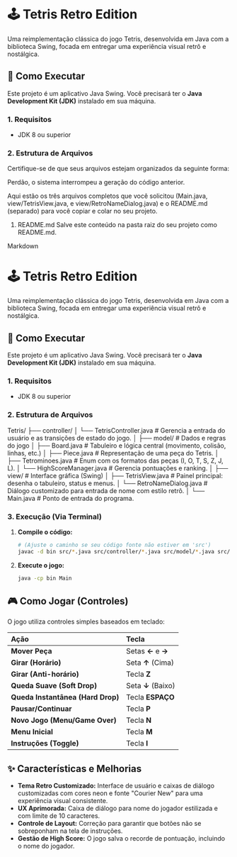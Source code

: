 # 🕹️ Tetris Retro Edition

Uma reimplementação clássica do jogo Tetris, desenvolvida em Java com a biblioteca Swing, focada em entregar uma experiência visual retrô e nostálgica.

## 🚀 Como Executar

Este projeto é um aplicativo Java Swing. Você precisará ter o **Java Development Kit (JDK)** instalado em sua máquina.

### 1. Requisitos
* JDK 8 ou superior

### 2. Estrutura de Arquivos

Certifique-se de que seus arquivos estejam organizados da seguinte forma:

Perdão, o sistema interrompeu a geração do código anterior.

Aqui estão os três arquivos completos que você solicitou (Main.java, view/TetrisView.java, e view/RetroNameDialog.java) e o README.md (separado) para você copiar e colar no seu projeto.

1. README.md
Salve este conteúdo na pasta raiz do seu projeto como README.md.

Markdown

# 🕹️ Tetris Retro Edition

Uma reimplementação clássica do jogo Tetris, desenvolvida em Java com a biblioteca Swing, focada em entregar uma experiência visual retrô e nostálgica.

## 🚀 Como Executar

Este projeto é um aplicativo Java Swing. Você precisará ter o **Java Development Kit (JDK)** instalado em sua máquina.

### 1. Requisitos
* JDK 8 ou superior

### 2. Estrutura de Arquivos

Tetris/
├── controller/
│   └── TetrisController.java       # Gerencia a entrada do usuário e as transições de estado do jogo.
│
├── model/                          # Dados e regras do jogo
│   ├── Board.java                  # Tabuleiro e lógica central (movimento, colisão, linhas, etc.)
│   ├── Piece.java                  # Representação de uma peça do Tetris.
│   ├── Tetrominoes.java            # Enum com os formatos das peças (I, O, T, S, Z, J, L).
│   └── HighScoreManager.java       # Gerencia pontuações e ranking.
│
├── view/                           # Interface gráfica (Swing)
│   ├── TetrisView.java             # Painel principal: desenha o tabuleiro, status e menus.
│   └── RetroNameDialog.java        # Diálogo customizado para entrada de nome com estilo retrô.
│
└── Main.java                       # Ponto de entrada do programa.


### 3. Execução (Via Terminal)

1.  **Compile o código:**
    ```bash
    # (Ajuste o caminho se seu código fonte não estiver em 'src')
    javac -d bin src/*.java src/controller/*.java src/model/*.java src/view/*.java
    ```

2.  **Execute o jogo:**
    ```bash
    java -cp bin Main
    ```

## 🎮 Como Jogar (Controles)

O jogo utiliza controles simples baseados em teclado:

| Ação | Tecla |
| :--- | :--- |
| **Mover Peça** | Setas **←** e **→** |
| **Girar (Horário)** | Seta **↑** (Cima) |
| **Girar (Anti-horário)** | Tecla **Z** |
| **Queda Suave (Soft Drop)** | Seta **↓** (Baixo) |
| **Queda Instantânea (Hard Drop)** | Tecla **ESPAÇO** |
| **Pausar/Continuar** | Tecla **P** |
| **Novo Jogo (Menu/Game Over)** | Tecla **N** |
| **Menu Inicial** | Tecla **M** |
| **Instruções (Toggle)** | Tecla **I** |

## ✨ Características e Melhorias

* **Tema Retro Customizado:** Interface de usuário e caixas de diálogo customizadas com cores neon e fonte "Courier New" para uma experiência visual consistente.
* **UX Aprimorada:** Caixa de diálogo para nome do jogador estilizada e com limite de 10 caracteres.
* **Controle de Layout:** Correção para garantir que botões não se sobreponham na tela de instruções.
* **Gestão de High Score:** O jogo salva o recorde de pontuação, incluindo o nome do jogador.

